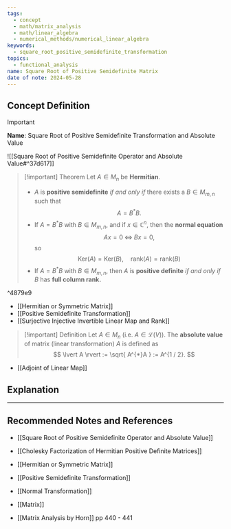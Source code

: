 ```yaml
---
tags:
  - concept
  - math/matrix_analysis
  - math/linear_algebra
  - numerical_methods/numerical_linear_algebra
keywords:
  - square_root_positive_semidefinite_transformation
topics:
  - functional_analysis
name: Square Root of Positive Semidefinite Matrix
date of note: 2024-05-28
---
```


## Concept Definition

>[!important]
>**Name**: Square Root of Positive Semidefinite Transformation and  Absolute Value

![[Square Root of Positive Semidefinite Operator and Absolute Value#^37d617]]

>[!important] Theorem
>Let $A\in M_{n}$ be **Hermitian**.
>
>- $A$ is **positive semidefinite** *if and only if* there exists a $B\in M_{m,n}$ such that $$A = B^{*}B.$$
>- If $A = B^{*}B$ with $B\in M_{m,n}$, and if $x\in \mathbb{C}^{n}$, then the **normal equation** $$Ax = 0 \; \iff \; Bx = 0,$$ so $$\text{Ker}(A) = \text{Ker}(B), \quad \text{rank}(A) = \text{rank}(B)$$
>- If $A = B^{*}B$ with  $B\in M_{m,n}$,  then $A$ is **positive definite** *if and only if* $B$ has **full column rank.**

^4879e9

- [[Hermitian or Symmetric Matrix]]
- [[Positive Semidefinite Transformation]]
- [[Surjective Injective Invertible Linear Map and Rank]]


>[!important] Definition
>Let $A \in M_{n}$ (i.e. $A\in \mathcal{L}(V)$). The **absolute value** of matrix (linear transformation) $A$ is defined as
>$$
>\lvert A \rvert := \sqrt{ A^{*}A } := A^{1 / 2}. 
>$$

- [[Adjoint of Linear Map]]


## Explanation






-----------
##  Recommended Notes and References

- [[Square Root of Positive Semidefinite Operator and Absolute Value]]
- [[Cholesky Factorization of Hermitian Positive Definite Matrices]]

- [[Hermitian or Symmetric Matrix]]
- [[Positive Semidefinite Transformation]]
- [[Normal Transformation]]
- [[Matrix]]


- [[Matrix Analysis by Horn]] pp 440 - 441